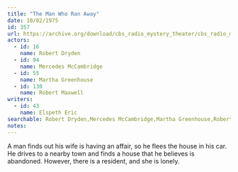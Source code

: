 ```yaml
---
title: "The Man Who Ran Away"
date: 10/02/1975
id: 357
url: https://archive.org/download/cbs_radio_mystery_theater/cbs_radio_mystery_theater-0351-0400.zip/cbs_radio_mystery_theater-0351-0400%2Fcbsrmt_0357_the_man_who_ran_away.mp3
actors:  
  - id: 16
    name: Robert Dryden  
  - id: 94
    name: Mercedes McCambridge  
  - id: 55
    name: Martha Greenhouse  
  - id: 130
    name: Robert Maxwell
writers:  
  - id: 43
    name: Elspeth Eric
searchable: Robert Dryden,Mercedes McCambridge,Martha Greenhouse,Robert Maxwell Elspeth Eric
notes:  
---
```

A man finds out his wife is having an affair, so he flees the house in his car. He drives to a nearby town and finds a house that he believes is abandoned. However, there is a resident, and she is lonely.
